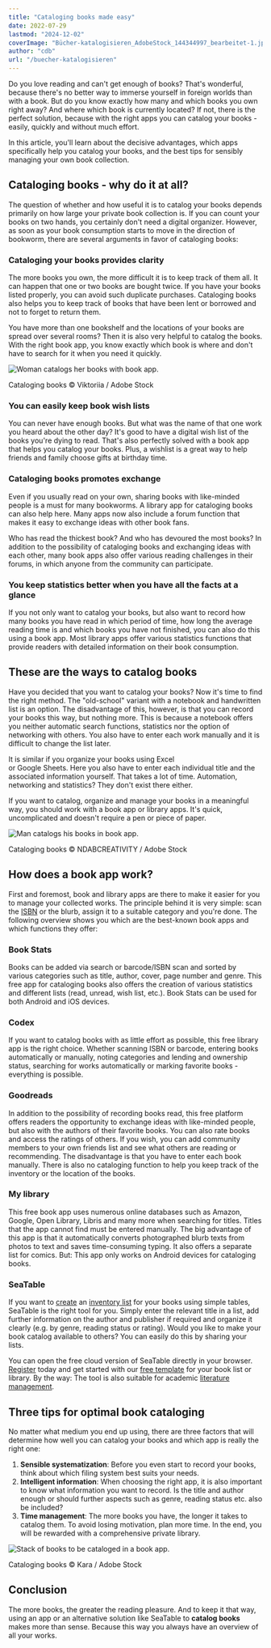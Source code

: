 ```yaml
---
title: "Cataloging books made easy"
date: 2022-07-29
lastmod: "2024-12-02"
coverImage: "Bücher-katalogisieren_AdobeStock_144344997_bearbeitet-1.jpg"
author: "cdb"
url: "/buecher-katalogisieren"
---
```


Do you love reading and can't get enough of books? That's wonderful, because there's no better way to immerse yourself in foreign worlds than with a book. But do you know exactly how many and which books you own right away? And where which book is currently located? If not, there is the perfect solution, because with the right apps you can catalog your books - easily, quickly and without much effort.

In this article, you'll learn about the decisive advantages, which apps specifically help you catalog your books, and the best tips for sensibly managing your own book collection.

## Cataloging books - why do it at all?

The question of whether and how useful it is to catalog your books depends primarily on how large your private book collection is. If you can count your books on two hands, you certainly don't need a digital organizer. However, as soon as your book consumption starts to move in the direction of bookworm, there are several arguments in favor of cataloging books:

### Cataloging your books provides clarity

The more books you own, the more difficult it is to keep track of them all. It can happen that one or two books are bought twice. If you have your books listed properly, you can avoid such duplicate purchases. Cataloging books also helps you to keep track of books that have been lent or borrowed and not to forget to return them.

You have more than one bookshelf and the locations of your books are spread over several rooms? Then it is also very helpful to catalog the books. With the right book app, you know exactly which book is where and don't have to search for it when you need it quickly.

![Woman catalogs her books with book app.](images/Bücher-kataklgisieren_AdobeStock_189841022–bearbeitet-711x474.jpg)

Cataloging books © Viktoriia / Adobe Stock

### You can easily keep book wish lists

You can never have enough books. But what was the name of that one work you heard about the other day? It's good to have a digital wish list of the books you're dying to read. That's also perfectly solved with a book app that helps you catalog your books. Plus, a wishlist is a great way to help friends and family choose gifts at birthday time.

### Cataloging books promotes exchange

Even if you usually read on your own, sharing books with like-minded people is a must for many bookworms. A library app for cataloging books can also help here. Many apps now also include a forum function that makes it easy to exchange ideas with other book fans.

Who has read the thickest book? And who has devoured the most books? In addition to the possibility of cataloging books and exchanging ideas with each other, many book apps also offer various reading challenges in their forums, in which anyone from the community can participate.

### You keep statistics better when you have all the facts at a glance

If you not only want to catalog your books, but also want to record how many books you have read in which period of time, how long the average reading time is and which books you have not finished, you can also do this using a book app. Most library apps offer various statistics functions that provide readers with detailed information on their book consumption.

## These are the ways to catalog books

Have you decided that you want to catalog your books? Now it's time to find the right method. The "old-school" variant with a notebook and handwritten list is an option. The disadvantage of this, however, is that you can record your books this way, but nothing more. This is because a notebook offers you neither automatic search functions, statistics nor the option of networking with others. You also have to enter each work manually and it is difficult to change the list later.

It is similar if you organize your books using Excel  
or Google Sheets. Here you also have to enter each individual title and the associated information yourself. That takes a lot of time. Automation, networking and statistics? They don't exist there either.

If you want to catalog, organize and manage your books in a meaningful way, you should work with a book app or library apps. It's quick, uncomplicated and doesn't require a pen or piece of paper.

![Man catalogs his books in book app.](images/Bücher-katalogisieren_AdobeStock_378495849_bearbeitet-711x474.jpg)

Cataloging books © NDABCREATIVITY / Adobe Stock

## How does a book app work?

First and foremost, book and library apps are there to make it easier for you to manage your collected works. The principle behind it is very simple: scan the [ISBN](https://de.wikipedia.org/wiki/Internationale_Standardbuchnummer) or the blurb, assign it to a suitable category and you're done. The following overview shows you which are the best-known book apps and which functions they offer:

### Book Stats

Books can be added via search or barcode/ISBN scan and sorted by various categories such as title, author, cover, page number and genre. This free app for cataloging books also offers the creation of various statistics and different lists (read, unread, wish list, etc.). Book Stats can be used for both Android and iOS devices.

### Codex

If you want to catalog books with as little effort as possible, this free library app is the right choice. Whether scanning ISBN or barcode, entering books automatically or manually, noting categories and lending and ownership status, searching for works automatically or marking favorite books - everything is possible.

### Goodreads

In addition to the possibility of recording books read, this free platform offers readers the opportunity to exchange ideas with like-minded people, but also with the authors of their favorite books. You can also rate books and access the ratings of others. If you wish, you can add community members to your own friends list and see what others are reading or recommending. The disadvantage is that you have to enter each book manually. There is also no cataloging function to help you keep track of the inventory or the location of the books.

### My library

This free book app uses numerous online databases such as Amazon, Google, Open Library, Libris and many more when searching for titles. Titles that the app cannot find must be entered manually. The big advantage of this app is that it automatically converts photographed blurb texts from photos to text and saves time-consuming typing. It also offers a separate list for comics. But: This app only works on Android devices for cataloging books.

### SeaTable

If you want to [create](https://seatable.io/en/inventarliste-vorlagen/) an [inventory list](https://seatable.io/en/inventarliste-vorlagen/) for your books using simple tables, SeaTable is the right tool for you. Simply enter the relevant title in a list, add further information on the author and publisher if required and organize it clearly (e.g. by genre, reading status or rating). Would you like to make your book catalog available to others? You can easily do this by sharing your lists.

You can open the free cloud version of SeaTable directly in your browser. [Register](https://seatable.io/en/registrierung/) today and get started with our [free template](https://seatable.io/en/vorlage/ti27clk9rb2fjizia2pbwg/) for your book list or library. By the way: The tool is also suitable for academic [literature management](https://seatable.io/en/literaturverwaltung/).

## Three tips for optimal book cataloging

No matter what medium you end up using, there are three factors that will determine how well you can catalog your books and which app is really the right one:

1. **Sensible systematization**: Before you even start to record your books, think about which filing system best suits your needs.
2. **Intelligent information**: When choosing the right app, it is also important to know what information you want to record. Is the title and author enough or should further aspects such as genre, reading status etc. also be included?
3. **Time management**: The more books you have, the longer it takes to catalog them. To avoid losing motivation, plan more time. In the end, you will be rewarded with a comprehensive private library.

![Stack of books to be cataloged in a book app.](images/Bücher-katalogisieren_AdobeStock_144344997_bearbeitet-1.jpg)

Cataloging books © Kara / Adobe Stock

## Conclusion

The more books, the greater the reading pleasure. And to keep it that way, using an app or an alternative solution like SeaTable to **catalog books** makes more than sense. Because this way you always have an overview of all your works.
